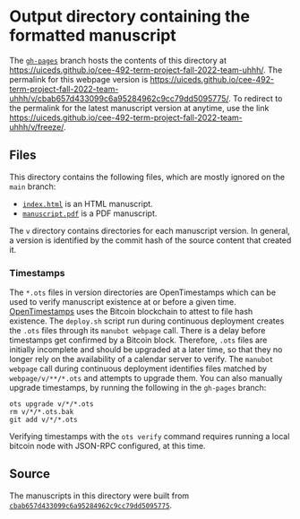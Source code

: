 # Output directory containing the formatted manuscript

The [`gh-pages`](https://github.com/uiceds/cee-492-term-project-fall-2022-team-uhhh/tree/gh-pages) branch hosts the contents of this directory at <https://uiceds.github.io/cee-492-term-project-fall-2022-team-uhhh/>.
The permalink for this webpage version is <https://uiceds.github.io/cee-492-term-project-fall-2022-team-uhhh/v/cbab657d433099c6a95284962c9cc79dd5095775/>.
To redirect to the permalink for the latest manuscript version at anytime, use the link <https://uiceds.github.io/cee-492-term-project-fall-2022-team-uhhh/v/freeze/>.

## Files

This directory contains the following files, which are mostly ignored on the `main` branch:

+ [`index.html`](index.html) is an HTML manuscript.
+ [`manuscript.pdf`](manuscript.pdf) is a PDF manuscript.

The `v` directory contains directories for each manuscript version.
In general, a version is identified by the commit hash of the source content that created it.

### Timestamps

The `*.ots` files in version directories are OpenTimestamps which can be used to verify manuscript existence at or before a given time.
[OpenTimestamps](https://opentimestamps.org/) uses the Bitcoin blockchain to attest to file hash existence.
The `deploy.sh` script run during continuous deployment creates the `.ots` files through its `manubot webpage` call.
There is a delay before timestamps get confirmed by a Bitcoin block.
Therefore, `.ots` files are initially incomplete and should be upgraded at a later time, so that they no longer rely on the availability of a calendar server to verify.
The `manubot webpage` call during continuous deployment identifies files matched by `webpage/v/**/*.ots` and attempts to upgrade them.
You can also manually upgrade timestamps, by running the following in the `gh-pages` branch:

```shell
ots upgrade v/*/*.ots
rm v/*/*.ots.bak
git add v/*/*.ots
```

Verifying timestamps with the `ots verify` command requires running a local bitcoin node with JSON-RPC configured, at this time.

## Source

The manuscripts in this directory were built from
[`cbab657d433099c6a95284962c9cc79dd5095775`](https://github.com/uiceds/cee-492-term-project-fall-2022-team-uhhh/commit/cbab657d433099c6a95284962c9cc79dd5095775).
